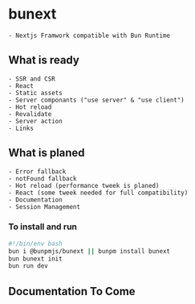 # bunext

    - Nextjs Framwork compatible with Bun Runtime

## What is ready

    - SSR and CSR
    - React
    - Static assets
    - Server componants ("use server" & "use client")
    - Hot reload
    - Revalidate
    - Server action
    - Links

## What is planed

    - Error fallback
    - notFound fallback
    - Hot reload (performance tweek is planed)
    - React (some tweek needed for full compatibility)
    - Documentation
    - Session Management

### To install and run

```Bash
#!/bin/env bash
bun i @bunpmjs/bunext || bunpm install bunext
bun bunext init
bun run dev
```

## Documentation To Come
